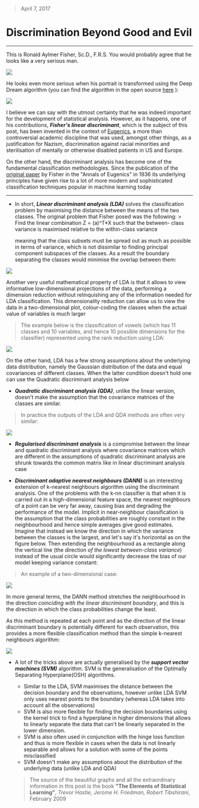 > April 7, 2017

# Discrimination Beyond Good and Evil

****

This is Ronald Aylmer Fisher, Sc.D., F.R.S.
You would probably agree that he looks like a very serious man.

![](assets/post2/fisher.jpg)

He looks even more serious when his portrait is transformed using the Deep Dream algorithm (you can find the algorithm in the open source [here] ):

[here]:https://deepdreamgenerator.com/generator-style

![](assets/post2/dream_fisher.jpg)

I believe we can say with the utmost certainty that he was indeed important for the development of statistical analysis. However, as it happens, one of his contributions, __*Fisher's linear discriminant*__, which is the subject of this post, has been invented in the context of [Eugenics], a more than controversial academic discipline that was used, amongst other things, as a justification for Nazism, discrimination against racial minorities and sterilisation of mentally or otherwise disabled patients in US and Europe.  

[Eugenics]:https://en.wikipedia.org/wiki/Eugenics

On the other hand, the discriminant analysis has become one of the fundamental classification methodologies. Since the publication of the [original paper] by Fisher in the "Annals of Eugenics" in 1936 its underlying principles have given rise to a lot of more modern and sophisticated classification techniques popular in machine learning today

[original paper]:http://onlinelibrary.wiley.com/doi/10.1111/j.1469-1809.1936.tb02137.x/abstract

****

* In short, __*Linear discriminant analysis (LDA)*__ solves the classification problem by maximising the distance between the means of the two classes. The original problem that Fisher posed was the following:
        > Find the linear combination Z = (a)^T*X such that the between-
        class variance is maximised relative to the within-class variance

  meaning that the class subsets must be spread out as much as possible in terms of variance, which is not dissimilar to finding principal component subspaces of the classes. As a result the boundary separating the classes would minimise the overlap between them:

![](assets/post2/overlap.png)

  Another very useful mathematical property of LDA is that it allows to view informative low-dimensional projections of the data, performing a dimension reduction without relinquishing any of the information needed for LDA classification. This dimensionality reduction can allow us to view the data in a two-dimensional plot, colour-coding the classes when the actual value of variables is much larger

  > The example below is the classification of vowels (which has 11 classes and 10 variables, and hence 10 possible dimensions for the classifier) represented using the rank reduction using LDA:

  ![](assets/post2/vowel.png)

  On the other hand, LDA has a few strong assumptions about the underlying data distribution, namely the Gaussian distribution of the data and equal covariances of different classes. When the latter condition doesn't hold one can use the Quadratic discriminant analysis below

* __*Quadratic discriminant analysis (QDA)*__, unlike the linear version, doesn't make the assumption that the covariance matrices of the classes are similar.

> In practice the outputs of the LDA and QDA methods are often very similar:

![](assets/post2/ldaqda.png)

* __*Regularised discriminant analysis*__ is a compromise between the linear and quadratic discriminant analysis where covariance matrices which are different in the assumptions of quadratic discriminant analysis are shrunk towards the common matrix like in linear discriminant analysis case

* __*Discriminant adaptive nearest neighbours (DANN)*__ is an interesting extension of k-nearest neighbours algorithm using the discriminant analysis. One of the problems with the k-nn classifier is that when it is carried out in a high-dimensional feature space,  the nearest neighbours of a point can be very far away, causing bias and degrading the performance of the model. Implicit in near-neighbour classification is the assumption that the class probabilities are roughly constant in the neighbourhood and hence simple averages give good estimates. Imagine that instead we know the direction in which the variance between the classes is the largest, and let's say it's horizontal as on the figure below. Then extending the neighbourhood as a rectangle along the vertical line (the direction *of the lowest between-class variance*) instead of the usual circle would significantly decrease the bias of our model keeping variance constant:

> An example of a two-dimensional case:

![](assets/post2/dann.png)

In more general terms, the DANN method stretches the neighbourhood in the direction *coinciding with the linear discriminant boundary*, and this is the direction in which the class probabilities change the least.

As this method is repeated at each point and as the direction of the linear discriminant boundary is potentially different for each observation, this provides a more flexible classification method than the simple k-nearest neighbours algorithm:

![](assets/post2/dann2.png)

* A lot of the tricks above are actually generalised by the __*support vector machines (SVM)*__ algorithm. SVM is the generalisation of the Optimally Separating Hyperplane(OSH) algorithms.
  + Similar to the LDA, SVM maximises the distance between the decision boundary and the observations, however unlike LDA SVM only uses nearest points to the boundary (whereas LDA takes into account all the observations)
  + SVM is also more flexible for finding the decision boundaries using the kernel trick to find a hyperplane in higher dimensions that allows to linearly separate the data that can't be linearly separated in the lower dimension.
  + SVM is also often used in conjunction with the hinge loss function and thus is more flexible in cases when the data is not linearly separable and allows for a solution with some of the points misclassified
  + SVM doesn't make any assumptions about the distribution of the underlying data (unlike LDA and QDA)


  > The source of the beautiful graphs and all the extraordinary information in this post is the book
  > __"The Elements of Statistical Learning"__, *Trevor Hastie, Jerome H. Friedman, Robert Tibshirani*, February 2009
